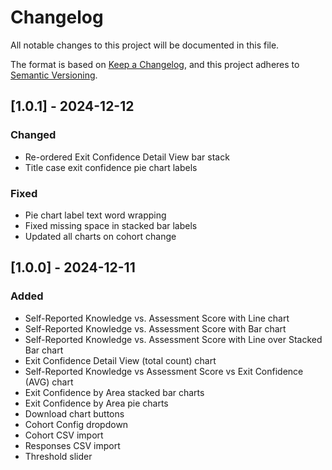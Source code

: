 # Changelog

All notable changes to this project will be documented in this file.

The format is based on [Keep a Changelog](https://keepachangelog.com/en/1.0.0/),
and this project adheres to [Semantic Versioning](https://semver.org/spec/v2.0.0.html).

## [1.0.1] - 2024-12-12

### Changed
- Re-ordered Exit Confidence Detail View bar stack
- Title case exit confidence pie chart labels

### Fixed
- Pie chart label text word wrapping
- Fixed missing space in stacked bar labels
- Updated all charts on cohort change


## [1.0.0] - 2024-12-11

### Added
- Self-Reported Knowledge vs. Assessment Score with Line chart
- Self-Reported Knowledge vs. Assessment Score with Bar chart
- Self-Reported Knowledge vs. Assessment Score with Line over Stacked Bar chart
- Exit Confidence Detail View (total count) chart
- Self-Reported Knowledge vs Assessment Score vs Exit Confidence (AVG) chart
- Exit Confidence by Area stacked bar charts
- Exit Confidence by Area pie charts
- Download chart buttons
- Cohort Config dropdown
- Cohort CSV import
- Responses CSV import
- Threshold slider
